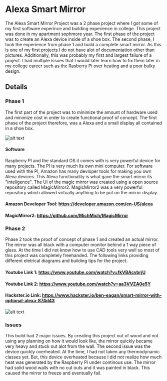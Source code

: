 # Alexa Smart Mirror
The Alexa Smart Mirror Project was a 2 phase project where I got some of my first software experince and building experience in college. This project was done in my apartment sophmore year. The first phase of the project was to create an Alexa device inside of a shoe box. The second phase, I took the experience from phase 1 and build a complete smart mirror. As this is one of my first projects I do not have alot of documentation other than pictures. Additionally, this was probably my first and largest failure of a project. I had multiple issues that I would later learn how to fix them later in my college career such as the Rasberry Pi over heating and a poor bulky design. 

## Details

### Phase 1
The first part of the project was to minimize the amount of hardware used and minimize cost in order to create functional proof of concept. The first phase of the project therefore, was a Alexa and a small display all contained in a shoe box. 

![alt text]()

#### Software
Raspberry PI and the standard OS it comes with is very powerful device for many projects. The PI is very much its own mini computer. For software used with the PI, Amazon has many devloper tools for making you own Alexa devices. This Alexa functionality is what gave the smart mirror its "inteligence". The UI of the magic mirror was created using a open source repository called MagicMirror2. MagicMirror2 was a very powerful repository which allowed virtually anything to be put on the mirror display. 

#### Amazon Developer Tool: https://developer.amazon.com/en-US/alexa
#### MagicMirror2: https://github.com/MichMich/MagicMirror

### Phase 2

Phase 2 took the proof of concept of phase 1 and created an actual mirror. The mirror was all black with a computer monitor behind a 1 way piece of glass. At the time I did not know how to use CAD tools very well so most of this project was completely freehanded. The following links providing different eletrical diagrams and building tips for the project. 

#### Youtube Link 1: https://www.youtube.com/watch?v=fkVBAcvbrjU
#### Youtube Link 2: https://www.youtube.com/watch?v=aa3VVZA0e5Y
#### Hackster.io Link: https://www.hackster.io/ben-eagan/smart-mirror-with-optional-alexa-874d43

![alt text]()

### Issues
This build had 2 major issues. By creating this project out of wood and not using any planning on how it would look like, the mirror quickly became very heavy and stuck out alot from the wall. The second issue was the device quickly overheated. At the time, I had not taken any thermodynamic classes yet. But, this device overheated because I did not realize how much heat was generated by the Raspberry Pi under continous use. The mirror had solid wood walls with no cut outs and it was painted in black. This caused the mirror to freeze and eventually fail.